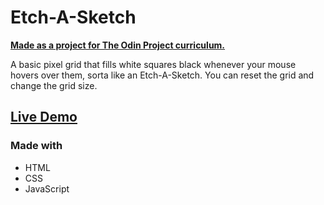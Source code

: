 # Etch-A-Sketch

[**Made as a project for The Odin Project curriculum.**](https://www.theodinproject.com/paths/foundations/courses/foundations/lessons/etch-a-sketch-project)

A basic pixel grid that fills white squares black whenever your mouse hovers over them, sorta like an Etch-A-Sketch. You can reset the grid and change the grid size.

## [Live Demo](https://atomicchocolate.github.io/etch-a-sketch/)

### Made with
- HTML
- CSS
- JavaScript